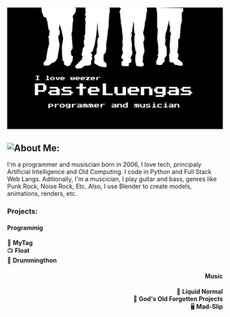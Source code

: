 ![PasteLuengas](https://raw.githubusercontent.com/PasteLuengas/PasteLuengas/main/main_image.png "Oh Eh Oh I Look Just Linke Buddy Holly")
<div>
 <img align="left" src="https://github-readme-stats.vercel.app/api/top-langs?username=pasteluengas&show_icons=true&locale=en&layout=compact&bg_color=303446&text_color=c6d0f5&icon_color=ca9ee6&title_color=81c8be">
  
  <p align="right">
  <h2>About Me:</h2>
   I'm a programmer and musiscian born in 2006, I love tech, principaly Artificial Intelligence and Old Computing. 
  I code in Python and Full Stack Web Langs. 
  Aditionally, I'm a muscician, I play guitar and bass, genres like Punk Rock, Noise Rock, Etc. 
  Also, I use Blender to create models, animations, renders, etc. 
  </p>
</div>
<div>
<h3>Projects:</h3>
 <div align="left">
  <h4>Programmig</h4>
  🎵 <b>MyTag</b><br>
  📺 <b>Float</b><br>
  🥁 <b>Drummingthon</b><br>
 </div>
 <div align="right">
   <h4>Music</h4>
  🎸 <b>Liquid Normal</b><br>
 🧵 <b>God's Old Forgotten Projects</b><br>
  🖥 <b>Mad-Slip</b><br>
</div>
</div>
